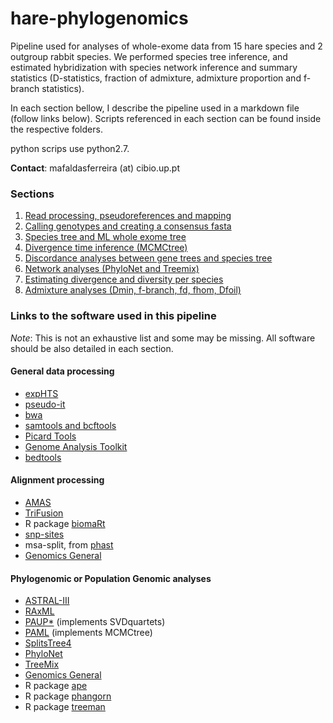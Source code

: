 # hare-phylogenomics
Pipeline used for analyses of whole-exome data from 15 hare species and 2 outgroup rabbit species. We performed species tree inference, and estimated hybridization with species network inference and summary statistics (D-statistics, fraction of admixture, admixture proportion and f-branch statistics). 

In each section bellow, I describe the pipeline used in a markdown file (follow links below). Scripts referenced in each section can be found inside the respective folders. 

python scrips use python2.7.

**Contact**: mafaldasferreira (at) cibio.up.pt

### Sections
1. [Read processing, pseudoreferences and mapping](1.pseudoreferences_and_mapping/1.pseudoreferences_and_mapping.md)
2. [Calling genotypes and creating a consensus fasta](2.call_variants_and_fasta_consensus/2.call_variants_and_fasta_consensus.md)
3. [Species tree and ML whole exome tree](3.species_tree_analysis/3.species_tree_analysis.md)
4. [Divergence time inference (MCMCtree)](4.divergence_time_inference/4.divergence_time_inference.md)
5. [Discordance analyses between gene trees and species tree](5.discordance_analyses/5.discordance_analyses.md)
6. [Network analyses (PhyloNet and Treemix)](6.network_analyses/6.network_analyses.md)
7. [Estimating divergence and diversity per species](7.diversity_divergence_admixture/7.diversity_divergece_admixture.md)
8. [Admixture analyses (Dmin, f-branch, fd, fhom, Dfoil)](8.admixture_analyses/8.admixture_analyses.md)

### Links to the software used in this pipeline 

*Note*: This is not an exhaustive list and some may be missing. All software should be also detailed in each section.

#### General data processing
- [expHTS](https://github.com/msettles/expHTS)
- [pseudo-it](https://github.com/bricesarver/pseudo-it)
- [bwa](http://bio-bwa.sourceforge.net/bwa.shtml)
- [samtools and bcftools](http://www.htslib.org)
- [Picard Tools](https://broadinstitute.github.io/picard/)
- [Genome Analysis Toolkit](https://gatk.broadinstitute.org/hc/en-us)
- [bedtools](https://bedtools.readthedocs.io/en/latest/)

#### Alignment processing
- [AMAS](https://github.com/marekborowiec/AMAS)
- [TriFusion](https://github.com/ODiogoSilva/TriFusion)
- R package [biomaRt](https://bioconductor.org/packages/release/bioc/html/biomaRt.html)
- [snp-sites](https://github.com/sanger-pathogens/snp-sites)
- msa-split, from [phast](http://compgen.cshl.edu/phast/)
- [Genomics General](https://github.com/simonhmartin/genomics_general)

#### Phylogenomic or Population Genomic analyses
- [ASTRAL-III](https://github.com/smirarab/ASTRAL/)
- [RAxML](https://cme.h-its.org/exelixis/web/software/raxml/)
- [PAUP*](https://paup.phylosolutions.com) (implements SVDquartets)
- [PAML](http://abacus.gene.ucl.ac.uk/software/paml.html) (implements MCMCtree)
- [SplitsTree4](http://www.splitstree.org)
- [PhyloNet](https://bioinfocs.rice.edu/phylonet)
- [TreeMix](https://bitbucket.org/nygcresearch/treemix/wiki/Home)
- [Genomics General](https://github.com/simonhmartin/genomics_general)
- R package [ape](https://cran.r-project.org/web/packages/ape/index.html)
- R package [phangorn](https://github.com/KlausVigo/phangorn)
- R package [treeman](https://github.com/DomBennett/treeman)


